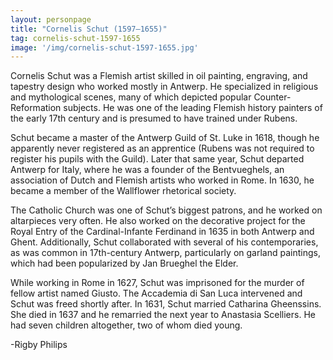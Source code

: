 ```yaml
---
layout: personpage
title: "Cornelis Schut (1597–1655)"
tag: cornelis-schut-1597-1655
image: '/img/cornelis-schut-1597-1655.jpg'
---
```

<p>Cornelis Schut was a Flemish artist skilled in oil painting, engraving, and tapestry design who worked mostly in Antwerp. He specialized in religious and mythological scenes, many of which depicted popular Counter-Reformation subjects. He was one of the leading Flemish history painters of the early 17th century and is presumed to have trained under Rubens. </p>
<p>Schut became a master of the Antwerp Guild of St. Luke in 1618, though he apparently never registered as an apprentice (Rubens was not required to register his pupils with the Guild). Later that same year, Schut departed Antwerp for Italy, where he was a founder of the Bentvueghels, an association of Dutch and Flemish artists who worked in Rome. In 1630, he became a member of the Wallflower rhetorical society. </p>
<p>The Catholic Church was one of Schut’s biggest patrons, and he worked on altarpieces very often. He also worked on the decorative project for the Royal Entry of the Cardinal-Infante Ferdinand in 1635 in both Antwerp and Ghent. Additionally, Schut collaborated with several of his contemporaries, as was common in 17th-century Antwerp, particularly on garland paintings, which had been popularized by Jan Brueghel the Elder. </p>
<p>While working in Rome in 1627, Schut was imprisoned for the murder of fellow artist named Giusto. The Accademia di San Luca intervened and Schut was freed shortly after. In 1631, Schut married Catharina Gheenssins. She died in 1637 and he remarried the next year to Anastasia Scelliers. He had seven children altogether, two of whom died young. </p>
<p>-Rigby Philips</p>